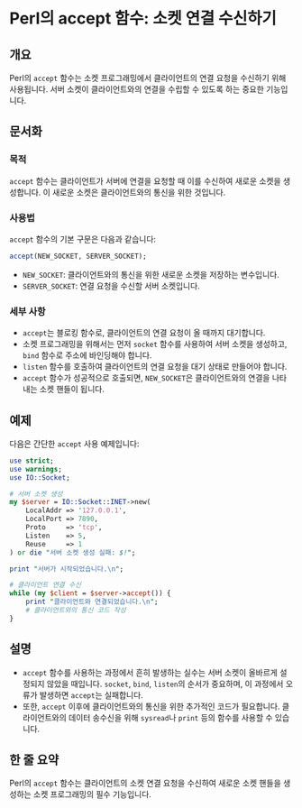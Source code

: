 <!--
Meta Description: # Perl의 accept 함수: 소켓 연결 수신하기 ## 개요 Perl의 `accept` 함수는 소켓 프로그래밍에서 클라이언트의 연결 요청을 수신하기 위해 사용됩니다. 서버 소켓이 클라이언트와의 연결을 수립할 수 있도록 하는 중요한 기능입니다. ## 문서화 ### 목...
Meta Keywords: accept, 클라이언트와의, 클라이언트의, 요청을, 새로운
-->

# Perl의 accept 함수: 소켓 연결 수신하기

## 개요
Perl의 `accept` 함수는 소켓 프로그래밍에서 클라이언트의 연결 요청을 수신하기 위해 사용됩니다. 서버 소켓이 클라이언트와의 연결을 수립할 수 있도록 하는 중요한 기능입니다.

## 문서화
### 목적
`accept` 함수는 클라이언트가 서버에 연결을 요청할 때 이를 수신하여 새로운 소켓을 생성합니다. 이 새로운 소켓은 클라이언트와의 통신을 위한 것입니다. 

### 사용법
`accept` 함수의 기본 구문은 다음과 같습니다:

```perl
accept(NEW_SOCKET, SERVER_SOCKET);
```

- `NEW_SOCKET`: 클라이언트와의 통신을 위한 새로운 소켓을 저장하는 변수입니다.
- `SERVER_SOCKET`: 연결 요청을 수신할 서버 소켓입니다.

### 세부 사항
- `accept`는 블로킹 함수로, 클라이언트의 연결 요청이 올 때까지 대기합니다.
- 소켓 프로그래밍을 위해서는 먼저 `socket` 함수를 사용하여 서버 소켓을 생성하고, `bind` 함수로 주소에 바인딩해야 합니다.
- `listen` 함수를 호출하여 클라이언트의 연결 요청을 대기 상태로 만들어야 합니다.
- `accept` 함수가 성공적으로 호출되면, `NEW_SOCKET`은 클라이언트와의 연결을 나타내는 소켓 핸들이 됩니다.

## 예제
다음은 간단한 `accept` 사용 예제입니다:

```perl
use strict;
use warnings;
use IO::Socket;

# 서버 소켓 생성
my $server = IO::Socket::INET->new(
    LocalAddr => '127.0.0.1',
    LocalPort => 7890,
    Proto     => 'tcp',
    Listen    => 5,
    Reuse     => 1
) or die "서버 소켓 생성 실패: $!";

print "서버가 시작되었습니다.\n";

# 클라이언트 연결 수신
while (my $client = $server->accept()) {
    print "클라이언트와 연결되었습니다.\n";
    # 클라이언트와의 통신 코드 작성
}
```

## 설명
- `accept` 함수를 사용하는 과정에서 흔히 발생하는 실수는 서버 소켓이 올바르게 설정되지 않았을 때입니다. `socket`, `bind`, `listen`의 순서가 중요하며, 이 과정에서 오류가 발생하면 `accept`는 실패합니다.
- 또한, `accept` 이후에 클라이언트와의 통신을 위한 추가적인 코드가 필요합니다. 클라이언트와의 데이터 송수신을 위해 `sysread`나 `print` 등의 함수를 사용할 수 있습니다.

## 한 줄 요약
Perl의 `accept` 함수는 클라이언트의 소켓 연결 요청을 수신하여 새로운 소켓 핸들을 생성하는 소켓 프로그래밍의 필수 기능입니다.